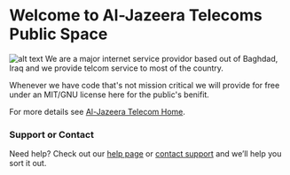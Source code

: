 

# Welcome to Al-Jazeera Telecoms Public Space

![alt text](https://scontent.fapa1-2.fna.fbcdn.net/v/t1.0-0/s480x480/28055657_1044662459020914_4762039156937342916_n.jpg?_nc_cat=0&oh=5ebd23deb71fad1525e0f6fe459ee116&oe=5B99E43B "Welcome!")
We are a major internet service providor based out of Baghdad, Iraq and we provide telcom service to most of the country. 

Whenever we have code that's not mission critical we will provide for free under an MIT/GNU license here for the public's benifit. 


For more details see [Al-Jazeera Telecom Home](https://github.com/Al-Jazeera-Telecom/).

### Support or Contact

Need help? Check out our [help page](https://help.github.com/categories/github-pages-basics/) or [contact support](https://github.com/contact) and we’ll help you sort it out.
